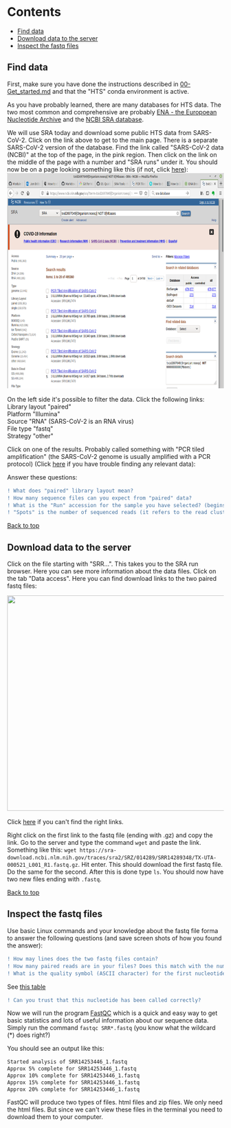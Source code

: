 # Contents 
- [Find data](#find-data)
- [Download data to the server](#download-data-to-the-server)
- [Inspect the fastq files](#inspect-the-fastq-files)

## Find data  
First, make sure you have done the instructions described in [00-Get_started.md](00-Get_started.md) and that the "HTS" conda environment is active.  

As you have probably learned, there are many databases for HTS data. The two most common and comprehensive are probably [ENA - the Europoean Nucleotide Archive](https://www.ebi.ac.uk/ena/browser/home) and the [NCBI SRA database](https://www.ncbi.nlm.nih.gov/sra).

We will use SRA today and download some public HTS data from SARS-CoV-2. Click on the link above to get to the main page. There is a separate SARS-CoV-2 version of the database. Find the link called "SARS-CoV-2 data (NCBI)" at the top of the page, in the pink region. Then click on the link on the middle of the page with a number and "SRA runs" under it. You should now be on a page looking something like this (if not, click [here](https://www.ncbi.nlm.nih.gov/sra/?term=txid2697049%5BOrganism:noexp%5D%20NOT%200[Mbases)):  
<img src="/images/SRA.png" width="700" height="500">   

On the left side it's possible to filter the data. Click the following links:  
Library layout "paired"  
Platform "Illumina"  
Source "RNA" (SARS-CoV-2 is an RNA virus)  
File type "fastq"  
Strategy "other"  

Click on one of the results. Probably called something with "PCR tiled amplification" (the SARS-CoV-2 genome is usually amplified with a PCR protocol) (Click [here](https://www.ncbi.nlm.nih.gov/sra/?term=SRR14253446) if you have trouble finding any relevant data):  


Answer these questions:  
```diff
! What does "paired" library layout mean? 
! How many sequence files can you expect from "paired" data?
! What is the "Run" accession for the sample you have selected? (begins with SRR...). Write it down.
! "Spots" is the number of sequenced reads (it refers to the read clusters on the sequencing array). Write down how many reads (spots) have been sequenced for your sample and the size of the file.
````  

[Back to top](#contents)

## Download data to the server 
Click on the file starting with "SRR...". This takes you to the SRA run browser. Here you can see more information about the data files. Click on the tab "Data access". Here you can find download links to the two paired fastq files:  

<img src="/images/sra_run_browser.png" width="700" height="500">   

Click [here](https://trace.ncbi.nlm.nih.gov/Traces/sra/?run=SRR14253446) if you can't find the right links.  

Right click on the first link to the fastq file (ending with .gz) and copy the link. Go to the server and type the command `wget` and paste the link. Something like this: `wget https://sra-download.ncbi.nlm.nih.gov/traces/sra2/SRZ/014289/SRR14289348/TX-UTA-000521_L001_R1.fastq.gz`. Hit enter. This should download the first fastq file. Do the same for the second. After this is done type `ls`. You should now have two new files ending with `.fastq`.  

[Back to top](#contents)

## Inspect the fastq files

Use basic Linux commands and your knowledge about the fastq file forma to answer the following questions (and save screen shots of how you found the answer):
```diff
! How may lines does the two fastq files contain?
! How many paired reads are in your files? Does this match with the number you found in the previous exercise?
! What is the quality symbol (ASCII character) for the first nucleotide in the first read in the SRR..._1.fastq file?
````
See [this table](https://support.illumina.com/help/BaseSpace_OLH_009008/Content/Source/Informatics/BS/QualityScoreEncoding_swBS.htm)   
```diff
! Can you trust that this nucleotide has been called correctly?
```

Now we will run the program [FastQC](https://www.bioinformatics.babraham.ac.uk/projects/fastqc/) which is a quick and easy way to get basic statistics and lots of useful information about our sequence data. Simply run the command `fastqc SRR*.fastq` (you know what the wildcard (\*) does right?)  

You should see an output like this:  
```
Started analysis of SRR14253446_1.fastq
Approx 5% complete for SRR14253446_1.fastq
Approx 10% complete for SRR14253446_1.fastq
Approx 15% complete for SRR14253446_1.fastq
Approx 20% complete for SRR14253446_1.fastq
```
  
FastQC will produce two types of files. html files and zip files. We only need the html files. But since we can't view these files in the terminal you need to download them to your computer. 
